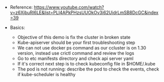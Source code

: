 - Reference: https://www.youtube.com/watch?v=z6XjbuRl6LE&list=PLl4APkPHzsUUOkOv3i62UidrLmSB8DcGC&index=39

- Basics:
  - Objective of this demo is fix the cluster in broken state
  - Kube-apiserver should be your first troubleshooting step
  - We can not use docker ps command as our ccluster is on 1.30 version, instead use crictl command and review the logs
  - Go to etc manifests directory and check api server yaml
  - If it's correct next step is to check kubeconfig file in $HOME/.kube
  - The pod is not running: describe the pod to check the events, check if kube-scheduler is healthy    
